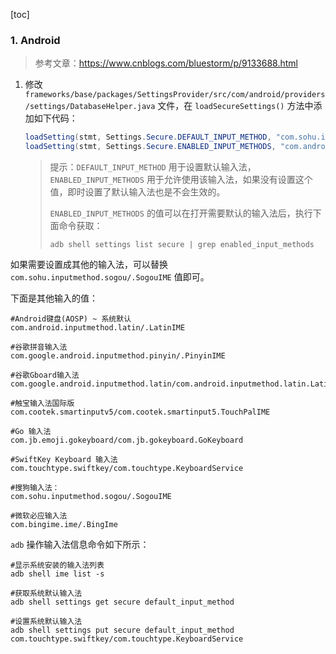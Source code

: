 [toc]

### 1. Android

> 参考文章：<https://www.cnblogs.com/bluestorm/p/9133688.html>

1. 修改 `frameworks/base/packages/SettingsProvider/src/com/android/providers/settings/DatabaseHelper.java` 文件，在 `loadSecureSettings()` 方法中添加如下代码：

   ```java
   loadSetting(stmt, Settings.Secure.DEFAULT_INPUT_METHOD, "com.sohu.inputmethod.sogou/.SogouIME");
   loadSetting(stmt, Settings.Secure.ENABLED_INPUT_METHODS, "com.android.inputmethod.latin/.LatinIME:com.sohu.inputmethod.sogou/.SogouIME");
   ```

   > 提示：`DEFAULT_INPUT_METHOD` 用于设置默认输入法，`ENABLED_INPUT_METHODS` 用于允许使用该输入法，如果没有设置这个值，即时设置了默认输入法也是不会生效的。
   >
   > `ENABLED_INPUT_METHODS` 的值可以在打开需要默认的输入法后，执行下面命令获取：
   >
   > ```shell
   > adb shell settings list secure | grep enabled_input_methods
   > ```

如果需要设置成其他的输入法，可以替换 `com.sohu.inputmethod.sogou/.SogouIME` 值即可。

下面是其他输入的值：

```
#Android键盘(AOSP) ~ 系统默认
com.android.inputmethod.latin/.LatinIME

#谷歌拼音输入法
com.google.android.inputmethod.pinyin/.PinyinIME

#谷歌Gboard输入法
com.google.android.inputmethod.latin/com.android.inputmethod.latin.LatinIME

#触宝输入法国际版
com.cootek.smartinputv5/com.cootek.smartinput5.TouchPalIME

#Go 输入法
com.jb.emoji.gokeyboard/com.jb.gokeyboard.GoKeyboard

#SwiftKey Keyboard 输入法
com.touchtype.swiftkey/com.touchtype.KeyboardService

#搜狗输入法：
com.sohu.inputmethod.sogou/.SogouIME

#微软必应输入法
com.bingime.ime/.BingIme
```

`adb` 操作输入法信息命令如下所示：

```shell
#显示系统安装的输入法列表
adb shell ime list -s

#获取系统默认输入法
adb shell settings get secure default_input_method

#设置系统默认输入法
adb shell settings put secure default_input_method com.touchtype.swiftkey/com.touchtype.KeyboardService
```

